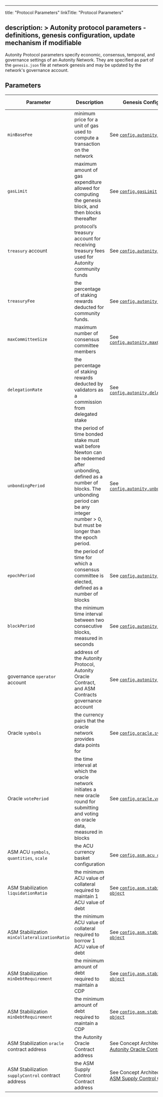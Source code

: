 
---
title: "Protocol Parameters"
linkTitle: "Protocol Parameters"

description: >
  Autonity protocol parameters - definitions, genesis configuration, update mechanism if modifiable 
---

Autonity Protocol parameters specify economic, consensus, temporal, and governance settings of an Autonity Network. They are specified as part of the `genesis.json` file at network genesis and may be updated by the network's governance account.


## Parameters

| Parameter | Description | Genesis Configuration | Post Genesis Update Mechanism |
|-----------|-------------|-----------------------|-------------------------------|
| `minBaseFee` | minimum price for a unit of gas used to compute a transaction on the network | See [`config.autonity.minBaseFee`](/reference/genesis/#configautonity-object) | See [`setMinimumBaseFee()`](/reference/api/aut/op-prot/#setminimumbasefee) |
| `gasLimit` | maximum amount of gas expenditure allowed for computing the genesis block, and then blocks thereafter  | See [`config.gasLimit`](/reference/genesis/#gaslimit) | None |
| `treasury` account | protocol’s treasury account for receiving treasury fees used for Autonity community funds | See [`config.autonity.treasury`](/reference/genesis/#configautonity-object) | See [`setTreasuryAccount()`](/reference/api/aut/op-prot/#settreasuryaccount) |
| `treasuryFee` | the percentage of staking rewards  deducted for community funds. | See [`config.autonity.treasuryFee`](/reference/genesis/#configautonity-object) | See [`setTreasuryFee()`](/reference/api/aut/op-prot/#settreasuryfee) |
| `maxCommitteeSize` | maximum number of consensus committee members| See [`config.autonity.maxCommitteeSize`](/reference/genesis/#configautonity-object) | See [`setCommitteeSize()`](/reference/api/aut/op-prot/#setcommitteesize) |
| `delegationRate` | the percentage of staking rewards deducted by validators as a commission from delegated stake | See [`config.autonity.delegationRate`](/reference/genesis/#configautonity-object)  | None (Individual validators can reset their rate after registration. See [`changeCommissionRate()`](/reference/api/aut/#changecommissionrate)) |
| `unbondingPeriod` | the period of time bonded stake must wait before Newton can be redeemed after unbonding, defined as a number of blocks. The unbonding period can be any integer number > 0, but must be longer than the epoch period.| See [`config.autonity.unbondingPeriod`](/reference/genesis/#configautonity-object)  | See [`setUnbondingPeriod()`](/reference/api/aut/op-prot/#setunbondingperiod) |
| `epochPeriod` | the period of time for which a consensus committee is elected, defined as a number of blocks| See [`config.autonity.epochPeriod`](/reference/genesis/#configautonity-object) | See [`setEpochPeriod()`](/reference/api/aut/op-prot/#setepochperiod) |
| `blockPeriod` | the minimum time interval between two consecutive blocks, measured in seconds | See [`config.autonity.blockPeriod`](/reference/genesis/#configautonity-object) | None |
| governance `operator` account | address of the Autonity Protocol, Autonity Oracle Contract, and ASM Contracts governance account| See [`config.autonity.operator`](/reference/genesis/#configautonity-object) | See [`setOperatorAccount()`](/reference/api/aut/op-prot/#setoperatoraccount) |
| Oracle `symbols` | the currency pairs that the oracle network provides data points for | See [`config.oracle.symbols`](/reference/genesis/#configoracle-object) | See [`setSymbols()`](/reference/api/aut/op-prot/#setsymbols-oracle-contract) |
| Oracle `votePeriod` | the time interval at which the oracle network initiates a new oracle round for submitting and voting on oracle data, measured in blocks | See [`config.oracle.votePeriod`](/reference/genesis/#configoracle-object) | None |
| ASM ACU `symbols`, `quantities`, `scale` | the ACU currency basket configuration | See [`config.asm.acu object`](/reference/genesis/#configasmacu-object) | See [`modifyBasket()`](/reference/api/aut/op-prot/#modifybasket-acu-contract) |
| ASM Stabilization `liquidationRatio` | the minimum ACU value of collateral required to maintain 1 ACU value of debt | See [`config.asm.stabilization object`](/reference/genesis/#configasmstabilization-object) | See [`setLiquidationRatio()`](/reference/api/aut/op-prot/#setliquidationratio-asm-stabilization-contract) |
| ASM Stabilization `minCollateralizationRatio` | the minimum ACU value of collateral required to borrow 1 ACU value of debt | See [`config.asm.stabilization object`](/reference/genesis/#configasmstabilization-object) | See [`setMinCollateralizationRatio()`](/reference/api/aut/op-prot/#setmincollateralizationratio-asm-stabilization-contract) |
| ASM Stabilization `minDebtRequirement` | the minimum amount of debt required to maintain a CDP | See [`config.asm.stabilization object`](/reference/genesis/#configasmstabilization-object) | See  [`setMinDebtRequirement()`](/reference/api/aut/op-prot/#setmindebtrequirement-asm-stabilization-contract) |
| ASM Stabilization `minDebtRequirement` | the minimum amount of debt required to maintain a CDP | See [`config.asm.stabilization object`](/reference/genesis/#configasmstabilization-object) | See  [`setMinDebtRequirement()`](/reference/api/aut/op-prot/#setmindebtrequirement-asm-stabilization-contract) |
| ASM Stabilization `oracle` contract address | the Autonity Oracle Contract address | See Concept Architecture and [Autonity Oracle Contract](/concepts/architecture/#autonity-oracle-contract) | See [`setOracle()`](/reference/api/aut/op-prot/#setoracle-asm-stabilization-contract) |
| ASM Stabilization `supplyControl` contract address | the ASM Supply Control Contract address | See Concept Architecture and [ASM Supply Control Contract](/concepts/architecture/#asm-supply-control-contract) | See [`setSupplyControl()`](/reference/api/aut/op-prot/#setsupplycontrol-asm-stabilization-contract) |










<!-- | Protocol Contract upgrade: `bytecode`, `abi`  | Autonity Protocol Contract is provided as part of the codebase. An upgraded contract can be specified at or post genesis | To specify an upgraded contract at initialisation, see [`config.autonity.bytecode`](/reference/genesis/#configautonity-object) and [`config.autonity.abi`](/reference/genesis/#configautonity-object) | See [`upgradeContract()`](/reference/api/aut/op-prot/#upgradecontract) | -->
